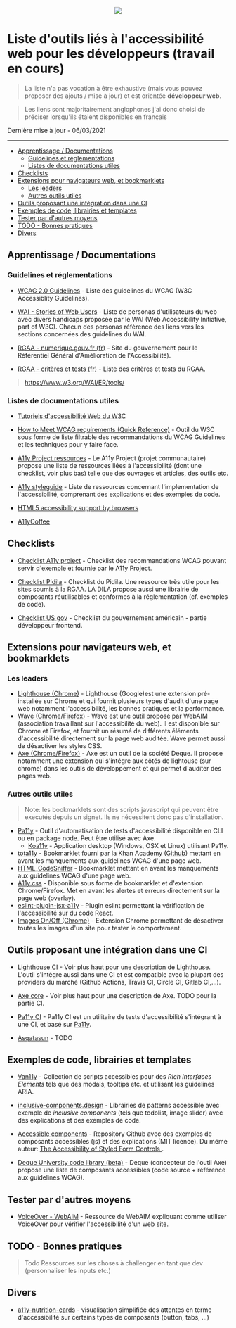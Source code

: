 <p align="center">
  <img src="https://user-images.githubusercontent.com/48243955/110245806-0a875d80-7f65-11eb-933e-8ecb9b1ded93.png" />
</p>

# Liste d'outils liés à l'accessibilité web pour les développeurs (travail en cours)

> La liste n'a pas vocation à être exhaustive (mais vous pouvez proposer des ajouts / mise à jour) et est orientée **développeur web**.

> Les liens sont majoritairement anglophones j'ai donc choisi de préciser lorsqu'ils étaient disponibles en français 

Dernière mise à jour - 06/03/2021

---

  - [Apprentissage / Documentations](#Apprentissage--Documentations)
    - [Guidelines et réglementations](#Guidelines-et-r%C3%A9glementations)
    - [Listes de documentations utiles](#Listes-de-documentations-utiles)
  - [Checklists](#Checklists)
  - [Extensions pour navigateurs web, et bookmarklets](#Extensions-pour-navigateurs-web-et-bookmarklets)
    - [Les leaders](#Les-leaders)
    - [Autres outils utiles](#Autres-outils-utiles)
  - [Outils proposant une intégration dans une CI](#Outils-proposant-une-int%C3%A9gration-dans-une-CI)
  - [Exemples de code, librairies et templates](#Exemples-de-code-librairies-et-templates)
  - [Tester par d'autres moyens](#Tester-par-dautres-moyens)
  - [TODO - Bonnes pratiques](#TODO---Bonnes-pratiques)
  - [Divers](#Divers)


## Apprentissage / Documentations

### Guidelines et réglementations
* [WCAG 2.0 Guidelines](https://www.w3.org/TR/WCAG20/#guidelines) - Liste des guidelines du WCAG (W3C Accessiblity Guidelines).

* [WAI - Stories of Web Users](https://www.w3.org/WAI/people-use-web/user-stories/) - Liste de personas d'utilisateurs du web avec divers handicaps proposée par le WAI (Web Accessibility Initiative, part of W3C). Chacun des personas réfèrence des liens vers les sections concernées des guidelines du WAI.

* [RGAA - numerique.gouv.fr (fr)](https://www.numerique.gouv.fr/publications/rgaa-accessibilite/) - Site du gouvernement pour le Référentiel Général d'Amélioration de l'Accessibilité).
* [RGAA - critères et tests (fr)](https://www.numerique.gouv.fr/publications/rgaa-accessibilite/methode-rgaa/criteres/) - Liste des critères et tests du RGAA.


> https://www.w3.org/WAI/ER/tools/

### Listes de documentations utiles

* [Tutoriels d'accessibilité Web du W3C](https://www.w3.org/WAI/tutorials/)

* [How to Meet WCAG requirements (Quick Reference)](https://www.w3.org/WAI/WCAG21/quickref/) -  Outil du W3C sous forme de liste filtrable des recommandations du WCAG Guidelines et les techniques pour y faire face. 

* [A11y Project ressources](https://www.a11yproject.com/resources/) - Le A11y Project (projet communautaire) propose une liste de ressources liées à l'accessibilité (dont une checklist, voir plus bas) telle que des ouvrages et articles, des outils etc.

* [A11y styleguide](https://a11y-style-guide.com/style-guide/section-resources.html) - Liste de ressources concernant l'implementation de l'accessibilité, comprenant des explications et des exemples de code.

* [HTML5 accessibility support by browsers](https://www.html5accessibility.com/)

* [A11yCoffee](https://a11y.coffee/)

## Checklists

* [Checklist A11y project](https://www.a11yproject.com/checklist/) - Checklist des recommandations WCAG pouvant servir d'exemple et fournie par le A11y Project.

* [Checklist Pidila](https://pidila.gitlab.io/checklist-pidila/?R%C3%A9f%C3%A9rentiel=RGAA&Profil=D%C3%A9veloppement) - Checklist du Pidila. Une ressource très utile pour les sites soumis à la RGAA. LA DILA propose aussi une librairie de composants réutilisables et conformes à la réglementation (cf. exemples de code).
* [Checklist US gov](https://accessibility.digital.gov/front-end/getting-started/) - Checklist du gouvernement américain - partie développeur frontend.

## Extensions pour navigateurs web, et bookmarklets

### Les leaders
* [Lighthouse (Chrome)](https://developers.google.com/web/tools/lighthouse) - Lighthouse (Google)est une extension pré-installée sur Chrome et qui fournit plusieurs types d'audit d'une page web notamment l'accessibilité, les bonnes pratiques et la performance.
* [Wave (Chrome/Firefox)](https://wave.webaim.org/extension/) - Wave est une outil proposé par WebAIM (association travaillant sur l'accessibilité du web). Il est disponible sur Chrome et Firefox, et fournit un résumé de différents éléments d'accessibilité directement sur la page web auditée. Wave permet aussi de désactiver les styles CSS.
* [Axe (Chrome/Firefox)](https://www.deque.com/axe/browser-extensions/) - Axe est un outil de la société Deque. Il propose notamment une extension qui s'intégre aux côtés de lightouse (sur chrome) dans les outils de développement et qui permet d'auditer des pages web.

### Autres outils utiles
> Note: les bookmarklets sont des scripts javascript qui peuvent être executés depuis un signet. Ils ne nécessitent donc pas d'installation. 
* [Pa11y](https://github.com/pa11y/pa11y) - Outil d'automatisation de tests d'accessibilité disponible en CLI ou en package node. Peut être utilisé avec Axe.
  * [Koa11y](https://open-indy.github.io/Koa11y/) - Application desktop (Windows, OSX et Linux) utilisant Pa11y.
* [tota11y](https://khan.github.io/tota11y/) - Bookmarklet fourni par la Khan Academy ([Github](https://github.com/Khan/tota11y)) mettant en avant les manquements aux guidelines WCAG d'une page web.
* [HTML_CodeSniffer](https://squizlabs.github.io/HTML_CodeSniffer/) - Bookmarklet  mettant en avant les manquements aux guidelines WCAG d'une page web.
* [A11y.css](https://ffoodd.github.io/a11y.css/) - Disponible sous forme de bookmarklet et d'extension Chrome/Firefox. Met en avant les alertes et erreurs directement sur la page web (overlay).
* [eslint-plugin-jsx-a11y](https://github.com/jsx-eslint/eslint-plugin-jsx-a11y) - Plugin eslint permettant la vérification de l'accessibilité sur du code React.
* [Images On/Off (Chrome)](https://chrome.google.com/webstore/detail/images-onoff/nfmlhilnjccdggifdbhnhkffmjgalbgg) - Extension Chrome permettant de désactiver toutes les images d'un site pour tester le comportement.

## Outils proposant une intégration dans une CI

* [Lighthouse CI](https://github.com/GoogleChrome/lighthouse-ci/blob/main/docs/getting-started.md) - Voir plus haut pour une description de Lighthouse. L'outil s'intégre aussi dans une CI et est compatible avec la plupart des providers du marché (Github Actions, Travis CI, Circle CI, Gitlab CI,...).

* [Axe core](https://www.deque.com/axe/browser-extensions/) - Voir plus haut pour une description de Axe. TODO pour la partie CI.

* [Pa11y CI](https://github.com/pa11y/pa11y-ci) - Pa11y CI est un utilitaire de tests d'accessibilité s'intégrant à une CI, et basé sur [Pa11y](https://github.com/pa11y/pa11y).

* [Asqatasun](https://asqatasun.org/) - TODO

## Exemples de code, librairies et templates

* [Van11y](https://van11y.net/) - Collection de scripts accessibles pour des *Rich Interfaces Elements* tels que des modals, tooltips etc. et utilisant les guidelines ARIA.

* [inclusive-components.design](https://inclusive-components.design/) - Librairies de patterns accessible avec exemple de *inclusive components* (tels que todolist, image slider) avec des explications et des exemples de code.

* [Accessible components](https://github.com/scottaohara/accessible_components) - Repository Github avec des exemples de composants accessibles (js) et des explications (MIT licence). Du même auteur: [The Accessibility of Styled Form Controls
](https://github.com/scottaohara/a11y_styled_form_controls).

* [Deque University code library (beta)](https://dequeuniversity.com/library/) - Deque (concepteur de l'outil Axe) propose une liste de composants accessibles (code source + référence aux guidelines WCAG).

## Tester par d'autres moyens

* [VoiceOver - WebAIM](https://webaim.org/articles/voiceover/) - Ressource de WebAIM expliquant comme utiliser VoiceOver pour vérifier l'accessibilité d'un web site.

## TODO - Bonnes pratiques

> Todo
> Ressources sur les choses à challenger en tant que dev (personnaliser les inputs etc.)

## Divers

* [a11y-nutrition-cards](https://davatron5000.github.io/a11y-nutrition-cards/#tooltip) - visualisation simplifiée des attentes en terme d'accessibilité sur certains types de composants (button, tabs, ...)
